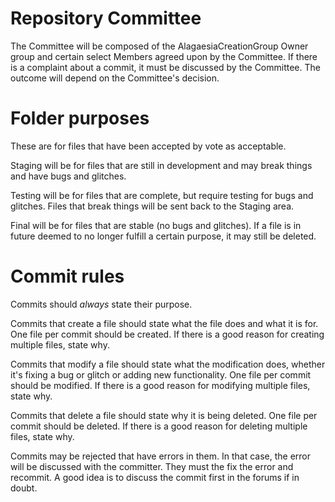Repository Committee
====================

The Committee will be composed of the AlagaesiaCreationGroup Owner group and certain select Members agreed upon by the Committee.
If there is a complaint about a commit, it must be discussed by the Committee. The outcome will depend on the Committee's decision.

Folder purposes
=====================

These are for files that have been accepted by vote as acceptable.

Staging will be for files that are still in development and may break things and have bugs and glitches.

Testing will be for files that are complete, but require testing for bugs and glitches. Files that break things will be sent back to the Staging area.

Final will be for files that are stable (no bugs and glitches). If a file is in future deemed to no longer fulfill a certain purpose, it may still be deleted.

Commit rules
====================

Commits should *always* state their purpose.

Commits that create a file should state what the file does and what it is for.
One file per commit should be created. If there is a good reason for creating multiple files, state why.

Commits that modify a file should state what the modification does, whether it's fixing a bug or glitch or adding new functionality.
One file per commit should be modified. If there is a good reason for modifying multiple files, state why.

Commits that delete a file should state why it is being deleted.
One file per commit should be deleted. If there is a good reason for deleting multiple files, state why.

Commits may be rejected that have errors in them. In that case, the error will be discussed with the committer. 
They must the fix the error and recommit. A good idea is to discuss the commit first in the forums if in doubt.